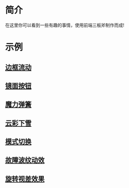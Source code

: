 # 简介

在这里你可以看到一些有趣的事情，使用前端三板斧制作而成!

# 示例

## [边框流动](./动画效果/边框流动/index.html)

## [镜面按钮](./动画效果/镜面按钮/index.html)

## [魔力弹簧](./动画效果/魔力弹簧/index.html)

## [云彩下雪](./动画效果/云彩下雪/index.html)

## [模式切换](./动画效果/模式切换/index.html)

## [故障波纹动效](./前端渡一练习/svg滤镜噪点抖动.html)

## [旋转视差效果](./前端渡一练习/旋转视差效果.html)
